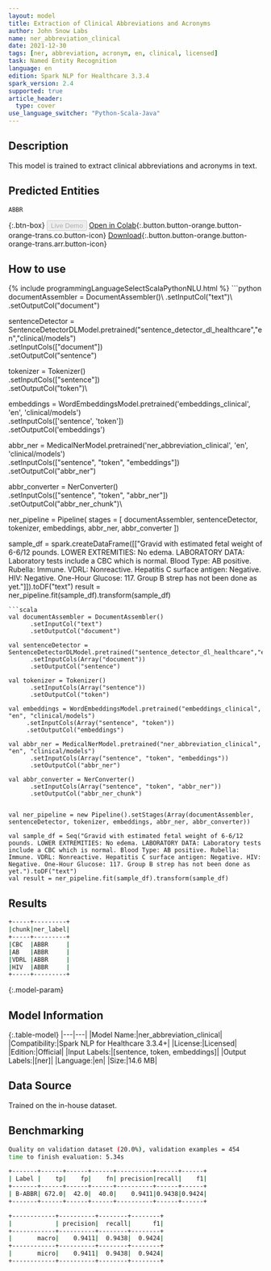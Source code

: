```yaml
---
layout: model
title: Extraction of Clinical Abbreviations and Acronyms
author: John Snow Labs
name: ner_abbreviation_clinical
date: 2021-12-30
tags: [ner, abbreviation, acronym, en, clinical, licensed]
task: Named Entity Recognition
language: en
edition: Spark NLP for Healthcare 3.3.4
spark_version: 2.4
supported: true
article_header:
  type: cover
use_language_switcher: "Python-Scala-Java"
---
```


## Description

This model is trained to extract clinical abbreviations and acronyms in text.

## Predicted Entities

`ABBR`

{:.btn-box}
<button class="button button-orange" disabled>Live Demo</button>
[Open in Colab](https://colab.research.google.com/github/JohnSnowLabs/spark-nlp-workshop/blob/master/tutorials/Certification_Trainings/Healthcare/1.Clinical_Named_Entity_Recognition_Model.ipynb){:.button.button-orange.button-orange-trans.co.button-icon}
[Download](https://s3.amazonaws.com/auxdata.johnsnowlabs.com/clinical/models/ner_abbreviation_clinical_en_3.3.4_2.4_1640852436967.zip){:.button.button-orange.button-orange-trans.arr.button-icon}

## How to use



<div class="tabs-box" markdown="1">
{% include programmingLanguageSelectScalaPythonNLU.html %}
```python
documentAssembler = DocumentAssembler()\
      .setInputCol("text")\
      .setOutputCol("document")

sentenceDetector = SentenceDetectorDLModel.pretrained("sentence_detector_dl_healthcare","en","clinical/models")\
      .setInputCols(["document"])\
      .setOutputCol("sentence")

tokenizer = Tokenizer()\
      .setInputCols(["sentence"])\
      .setOutputCol("token")\

embeddings = WordEmbeddingsModel.pretrained('embeddings_clinical', 'en', 'clinical/models') \
     .setInputCols(['sentence', 'token']) \
     .setOutputCol('embeddings')

abbr_ner = MedicalNerModel.pretrained('ner_abbreviation_clinical', 'en', 'clinical/models') \
      .setInputCols(["sentence", "token", "embeddings"]) \
      .setOutputCol("abbr_ner")

abbr_converter = NerConverter() \
      .setInputCols(["sentence", "token", "abbr_ner"]) \
      .setOutputCol("abbr_ner_chunk")\


ner_pipeline = Pipeline(
    stages = [
        documentAssembler,
        sentenceDetector,
        tokenizer,
        embeddings,
        abbr_ner,
        abbr_converter
        ])

sample_df = spark.createDataFrame([["Gravid with estimated fetal weight of 6-6/12 pounds. LOWER EXTREMITIES: No edema. LABORATORY DATA: Laboratory tests include a CBC which is normal. Blood Type: AB positive. Rubella: Immune. VDRL: Nonreactive. Hepatitis C surface antigen: Negative. HIV: Negative. One-Hour Glucose: 117. Group B strep has not been done as yet."]]).toDF("text")
result = ner_pipeline.fit(sample_df).transform(sample_df)
```
```scala
val documentAssembler = DocumentAssembler()
      .setInputCol("text")
      .setOutputCol("document")

val sentenceDetector = SentenceDetectorDLModel.pretrained("sentence_detector_dl_healthcare","en","clinical/models")
      .setInputCols(Array("document"))
      .setOutputCol("sentence")

val tokenizer = Tokenizer()
      .setInputCols(Array("sentence"))
      .setOutputCol("token")

val embeddings = WordEmbeddingsModel.pretrained("embeddings_clinical", "en", "clinical/models") 
     .setInputCols(Array("sentence", "token")) 
     .setOutputCol("embeddings")

val abbr_ner = MedicalNerModel.pretrained("ner_abbreviation_clinical", "en", "clinical/models") 
      .setInputCols(Array("sentence", "token", "embeddings")) 
      .setOutputCol("abbr_ner")

val abbr_converter = NerConverter() 
      .setInputCols(Array("sentence", "token", "abbr_ner")) 
      .setOutputCol("abbr_ner_chunk")


val ner_pipeline = new Pipeline().setStages(Array(documentAssembler, sentenceDetector, tokenizer, embeddings, abbr_ner, abbr_converter))

val sample_df = Seq("Gravid with estimated fetal weight of 6-6/12 pounds. LOWER EXTREMITIES: No edema. LABORATORY DATA: Laboratory tests include a CBC which is normal. Blood Type: AB positive. Rubella: Immune. VDRL: Nonreactive. Hepatitis C surface antigen: Negative. HIV: Negative. One-Hour Glucose: 117. Group B strep has not been done as yet.").toDF("text")
val result = ner_pipeline.fit(sample_df).transform(sample_df)
```
</div>

## Results

```bash
+-----+---------+
|chunk|ner_label|
+-----+---------+
|CBC  |ABBR     |
|AB   |ABBR     |
|VDRL |ABBR     |
|HIV  |ABBR     |
+-----+---------+
```

{:.model-param}
## Model Information

{:.table-model}
|---|---|
|Model Name:|ner_abbreviation_clinical|
|Compatibility:|Spark NLP for Healthcare 3.3.4+|
|License:|Licensed|
|Edition:|Official|
|Input Labels:|[sentence, token, embeddings]|
|Output Labels:|[ner]|
|Language:|en|
|Size:|14.6 MB|

## Data Source

Trained on the in-house dataset.

## Benchmarking

```bash
Quality on validation dataset (20.0%), validation examples = 454
time to finish evaluation: 5.34s

+-------+------+------+------+----------+------+------+
| Label |    tp|    fp|    fn| precision|recall|    f1|
+-------+------+------+------+----------+------+------+
| B-ABBR| 672.0|  42.0|  40.0|    0.9411|0.9438|0.9424|
+-------+------+------+------+----------+------+------+

+------------+----------+--------+--------+
|            | precision|  recall|      f1|
+------------+----------+--------+--------+
|       macro|    0.9411|  0.9438|  0.9424|
+------------+----------+--------+--------+
|       micro|    0.9411|  0.9438|  0.9424|
+------------+----------+--------+--------+
```
